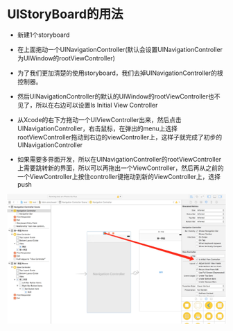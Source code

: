 # UIStoryBoard的用法

* 新建1个storyboard
* 在上面拖动一个UINavigationController\(默认会设置UINavigationController为UIWindow的rootViewController\)
* 为了我们更加清楚的使用storyboard，我们去掉UINavigationController的根控制器。
* 然后UINavigationController的默认的UIWindow的rootViewController也不见了，所以在右边可以设置Is Initial View Controller

* 从Xcode的右下方拖动一个UIViewController出来，然后点击UINavigationController，右击鼠标，在弹出的menu上选择rootViewController拖动到右边的viewController上，这样子就完成了初步的UINavigationController

* 如果需要多界面开发，所以在UINavigationController的rootViewController上需要跳转新的界面，所以可以再拖出一个ViewController，然后再从之前的一个ViewController上按住controller键拖动到新的ViewController上，选择push

![](/assets/2017-07-27-02.png)

